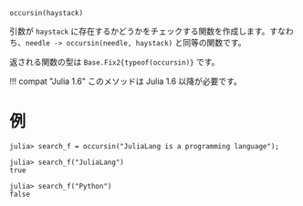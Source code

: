```
occursin(haystack)
```

引数が `haystack` に存在するかどうかをチェックする関数を作成します。すなわち、`needle -> occursin(needle, haystack)` と同等の関数です。

返される関数の型は `Base.Fix2{typeof(occursin)}` です。

!!! compat "Julia 1.6"
    このメソッドは Julia 1.6 以降が必要です。


# 例

```jldoctest
julia> search_f = occursin("JuliaLang is a programming language");

julia> search_f("JuliaLang")
true

julia> search_f("Python")
false
```

